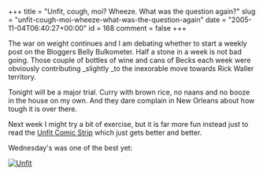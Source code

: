 +++
title = "Unfit, cough, moi? Wheeze.  What was the question again?"
slug = "unfit-cough-moi-wheeze-what-was-the-question-again"
date = "2005-11-04T06:40:27+00:00"
id = 168
comment = false
+++

The war on weight continues and I am debating whether to start a weekly post on the Bloggers Belly Bulkometer. Half a stone in a week is not bad going. Those couple of bottles of wine and cans of Becks each week were obviously contributing _slightly _to the inexorable move towards Rick Waller territory.

Tonight will be a major trial. Curry with brown rice, no naans and no booze in the house on my own. And they dare complain in New Orleans about how tough it is over there.

Next week I might try a bit of exercise, but it is far more fun instead just to read the [Unfit Comic Strip](http://www.comics.com/comics/unfit/index.html) which just gets better and better.

Wednesday's was one of the best yet:

[![Unfit](http://static.flickr.com/30/59771098_f638c537d5.jpg)](http://static.flickr.com/30/59771098_f638c537d5_o.gif)
